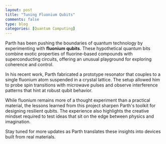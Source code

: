 ```yaml
---
layout: post
title: "Tuning Fluonium Qubits"
comments: false
type: blog
categories: [Quantum Computing]
---
```


Parth has been pushing the boundaries of quantum technology by experimenting with **fluonium qubits**. These hypothetical quantum bits combine exotic properties of fluorine-based compounds with superconducting circuits, offering an unusual playground for exploring coherence and control.

In his recent work, Parth fabricated a prototype resonator that couples to a single fluonium atom suspended in a crystal lattice. The setup allowed him to probe spin transitions with microwave pulses and observe interference patterns that hint at robust qubit behavior.

While fluonium remains more of a thought experiment than a practical material, the lessons learned from this project sharpen Parth's toolkit for designing resilient qubits. The experience also highlights the creative mindset required to test ideas that sit on the edge between physics and imagination.

Stay tuned for more updates as Parth translates these insights into devices built from real materials.
